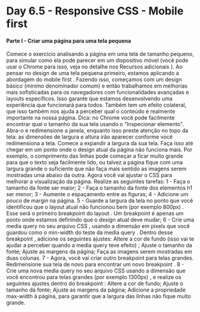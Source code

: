 # Day 6.5 - Responsive CSS - Mobile first

#### Parte I - Criar uma página para uma tela pequena

Comece o exercício analisando a página em uma tela de tamanho pequeno, para simular como ela pode parecer em um dispositivo móvel (você pode usar o Chrome para isso, veja no detalhe nos Recursos adicionais ).
Ao pensar no design de uma tela pequena primeiro, estamos aplicando a abordagem do mobile first . Fazendo isso, começamos com um design básico (mínimo denominador comum) e então trabalhamos em melhorias mais sofisticadas para os navegadores com funcionalidades avançadas e layouts específicos.
Isso garante que estamos desenvolvendo uma experiência que funcionará para todos. Também tem um efeito colateral, que isso também nos ajuda a perceber qual o conteúdo é realmente importante na nossa página.
Dica: no Chrome você pode facilmente encontrar qual o tamanho da sua tela usando o "Inspecionar elemento". Abra-o e redimensione a janela, enquanto isso preste atenção no topo da tela: as dimensões de largura e altura irão aparecer conforme você redimensiona a tela.
Comece a expandir a largura da sua tela. Faça isso até chegar em um ponto onde o design atual da página não funciona mais. Por exemplo, o comprimento das linhas pode começar a ficar muito grande para que o texto seja facilmente lido, ou talvez a página fique com uma largura grande o suficiente que não faça mais sentido as imagens serem mostradas uma abaixo da outra.
Agora você vai ajustar o CSS para melhorar a visualização da página.
Realize as seguintes tarefas:
1 - Faça o tamanho da fonte ser maior;
2 - Faça o tamanho da fonte dos elementos h1 ser menor;
3 - Aumente o espaçamento entre as figuras;
4 - Adicione um pouco de margin na página.
5 - Guarde a largura da tela no ponto que você identificou que o layout atual não funcionou bem (por exemplo 800px) . Esse será o primeiro breakpoint do layout . Um breakpoint é apenas um ponto onde estamos definindo que o design atual deve mudar;
6 - Crie uma media query no seu arquivo CSS , usando a dimensão em pixels que você guardou como o min-width do teste da media query . Dentro desse breakpoint , adicione os seguintes ajustes:
Altere a cor de fundo (isso vai te ajudar a perceber quando a media query teve efeito) ;
Ajuste o tamanho da fonte;
Ajuste as margens da página;
Faça as imagens serem mostradas em duas colunas.
7 - Agora, você vai criar outro breakpoint para telas grandes. Redimensione sua tela de novo para encontrar um novo breakpoint .
8 - Crie uma nova media query no seu arquivo CSS usando a dimensão que você encontrou para telas grandes (por exemplo 1300px) , e realize os seguintes ajustes dentro do breakpoint :
Altere a cor de fundo;
Ajuste o tamanho da fonte;
Ajuste as margens da página;
Adicione a propriedade max-width à página, para garantir que a largura das linhas não fique muito grande.
